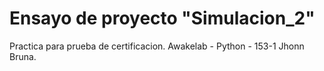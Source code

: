 # Ensayo de proyecto "Simulacion_2"
Practica para prueba de certificacion.
Awakelab - Python - 153-1
Jhonn Bruna.
